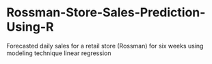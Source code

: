 # Rossman-Store-Sales-Prediction-Using-R
Forecasted daily sales for a retail store (Rossman) for six weeks using modeling technique linear regression
